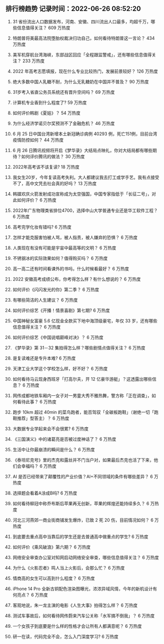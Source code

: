 
## 排行榜趋势 记录时间：2022-06-26 08:52:20
  
  1. 31 省份流出人口数据发布，河南、安徽、四川流出人口最多，均超千万，哪些信息值得关注？ 609 万热度
    
  2. 特朗普将美最高法院堕胎权裁决归功自己，如何看待特朗普这一言论？ 434 万热度
    
  3. 美军机穿航台湾海峡，东部战区回应「全程跟监警戒」，还有哪些信息值得关注？ 233 万热度
    
  4. 2022 年高考志愿填报，现在什么专业比较热门，发展前景较好？ 126 万热度
    
  5. 绝大多数中国人乳糖不耐，为什么无乳糖奶在中国并不普及？ 90 万热度
    
  6. 31岁考入省直公务员系统还有晋升空间吗？ 69 万热度
    
  7. 计算机专业香到什么程度了? 59 万热度
    
  8. 如何评价韩剧《夏娃》？ 54 万热度
    
  9. 为什么经济学诺贝尔奖预测不了金融危机？ 46 万热度
    
  10. 6 月 25 日中国台湾新增本土新冠确诊病例 40293 例，死亡151例，目前台湾疫情防控如何？ 44 万热度
    
  11. 6 月 26 日腾讯视频将开启《梦华录》大结局点映礼，你对大结局都有哪些期待？如何评价腾讯的做法？ 30 万热度
    
  12. 2022年高考该不该复读? 18 万热度
    
  13. 我女生20岁，今年复读高考失利。大人都建议我去打工或学手艺。我有点接受不了，高中文凭去社会真的好吗？ 13 万热度
    
  14. 韩媒欢庆火箭发射成功宣称成为太空强国，中国专家指低于「长征二号」，对此如何评价？ 6 万热度
    
  15. 2022年广东物理类省排位4700，选择中山大学普通专业还是华工软件工程？ 6 万热度
    
  16. 高考完学化妆有错吗? 6 万热度
    
  17. 怎样才能克服害怕被人骂，被人指责，被人嫌弃的恐惧？ 6 万热度
    
  18. 人类现在有没有可能是宇宙中最高等的文明？ 6 万热度
    
  19. 不锈钢冰的实际效果如何？值得购买吗？ 6 万热度
    
  20. 高一高二还有时间看课外的书吗，什么时候看最好？ 6 万热度
    
  21. 2022 安徽高考成绩公布，你考得怎么样？有什么想说的？ 6 万热度
    
  22. 如何评价《闪闪发光的你》第二季？ 6 万热度
    
  23. 有哪些简洁的人生建议？ 6 万热度
    
  24. 如何评价综艺《开播！情景喜剧》第七期? 6 万热度
    
  25. 中国神秘女富豪 5.6 亿现金全款买下地中海顶级豪宅，年仅 33 岁，还有哪些信息值得关注？ 6 万热度
    
  26. 如何评价综艺《中国说唱巅峰对决》？ 6 万热度
    
  27. 《梦华录》第 31－32 集拍得怎么样？哪些剧情点值得关注？ 6 万热度
    
  28. 是复读难还是专升本难? 6 万热度
    
  29. 天津工业大学这个学校怎么样，好不好？ 6 万热度
    
  30. 如何看待马云现身西班牙「打高尔夫，开 12 亿豪华游艇」？这透露出哪些信息？ 6 万热度
    
  31. 网传成都地铁车厢内一女子对一男童大秀不雅热舞，警方称「正在调查」，如何看待此事？ 6 万热度
    
  32. 跑步 10km 超过 40min 的菜鸟跑者，能否驾驭「全碳板跑鞋」（谢绝一切「跑鞋推荐」型答主）？ 6 万热度
    
  33. 大数据专业学起来会不会很累? 6 万热度
    
  34. 《三国演义》中的诸葛亮是否被过度神话了？ 6 万热度
    
  35. 生活中让你最崩溃的瞬间是什么？ 6 万热度
    
  36. 《泰坦尼克号》里的杰克和露丝并不门当户对，如果最后杰克也活了下来，他们会幸福吗？ 6 万热度
    
  37. AI 是否已经带来了颠覆性的产业价值？AI+不同领域的条件有哪些差异？ 6 万热度
    
  38. 选择题会看着A涂成B吗? 6 万热度
    
  39. 如何看待柳冠中称乔布斯后苹果再无创新，苹果的辉煌还能持续多久？ 6 万热度
    
  40. 河北三河燕郊一商业街商铺发生爆炸，已致 2 死 20 伤，目前情况如何？ 6 万热度
    
  41. 到底要去重点高中当靠后的学生还是去普通高中做重点的学生? 6 万热度
    
  42. 如何评价《乘风破浪》第六期？ 6 万热度
    
  43. 网络安全审查办公室对知网启动网络安全审查，哪些信息值得关注？ 6 万热度
    
  44. 为什么《火影忍者》鸣人当上火影后，会那么忙？ 6 万热度
    
  45. 情商高的女生可以高到什么程度？ 6 万热度
    
  46. iPhone 14 Pro 全新古铜配色渲染图曝光，浓浓异域风情，今年的新机设计有何亮点？ 6 万热度
    
  47. 客观地说，朱一龙主演的电影《人生大事》拍得怎么样？ 6 万热度
    
  48. 测试车事故后，如何看待网传蔚来汽车公关称「水军搞不倒我」？ 6 万热度
    
  49. 一个女孩子到底要是什么样的性格才会让所有人都满意呢？ 6 万热度
    
  50. 研一在读，代码完全不会，怎么入门深度学习? 6 万热度
    